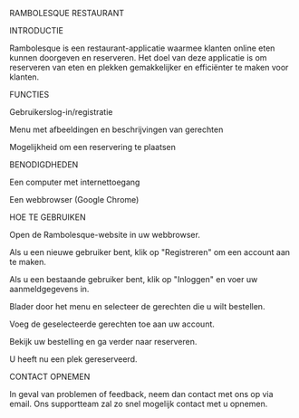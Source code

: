RAMBOLESQUE RESTAURANT

INTRODUCTIE

Rambolesque is een restaurant-applicatie waarmee klanten online eten kunnen doorgeven en reserveren. Het doel van deze applicatie is om reserveren van eten en plekken gemakkelijker en efficiënter te maken voor klanten.

FUNCTIES

Gebruikerslog-in/registratie

Menu met afbeeldingen en beschrijvingen van gerechten

Mogelijkheid om een reservering te plaatsen


BENODIGDHEDEN

Een computer met internettoegang

Een webbrowser (Google Chrome)


HOE TE GEBRUIKEN

Open de Rambolesque-website in uw webbrowser.

Als u een nieuwe gebruiker bent, klik op "Registreren" om een account aan te maken.

Als u een bestaande gebruiker bent, klik op "Inloggen" en voer uw aanmeldgegevens in.

Blader door het menu en selecteer de gerechten die u wilt bestellen.

Voeg de geselecteerde gerechten toe aan uw account.

Bekijk uw bestelling en ga verder naar reserveren.

U heeft nu een plek gereserveerd.


CONTACT OPNEMEN

In geval van problemen of feedback, neem dan contact met ons op via email. Ons supportteam zal zo snel mogelijk contact met u opnemen.



